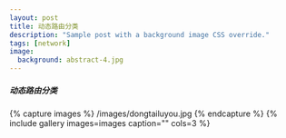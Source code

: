 ```yaml
---
layout: post
title: 动态路由分类
description: "Sample post with a background image CSS override."
tags: [network]
image:
  background: abstract-4.jpg
---
```

##### 动态路由分类
{% capture images %}
	/images/dongtailuyou.jpg
{% endcapture %}
{% include gallery images=images caption="" cols=3 %}
